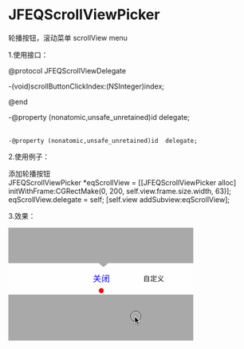 # JFEQScrollViewPicker

轮播按钮，滚动菜单  scrollView menu

1.使用接口：   

@protocol JFEQScrollViewDelegate <NSObject>

-(void)scrollButtonClickIndex:(NSInteger)index;

@end

-@property (nonatomic,unsafe_unretained)id <JFEQScrollViewDelegate> delegate;

<pre><code>
-@property (nonatomic,unsafe_unretained)id <JFEQScrollViewDelegate> delegate;
</code></pre>
2.使用例子：   

添加轮播按钮    
JFEQScrollViewPicker *eqScrollView = [[JFEQScrollViewPicker alloc] initWithFrame:CGRectMake(0, 200, self.view.frame.size.width, 63)];
eqScrollView.delegate = self;
[self.view addSubview:eqScrollView];  
    
3.效果：   

![轮播按钮效果图](scrollViewPicker.gif)
